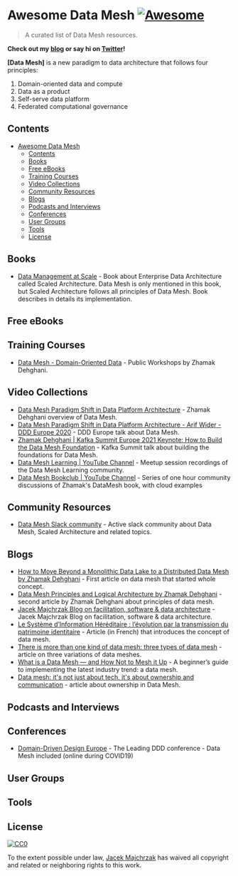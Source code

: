 # Awesome Data Mesh [![Awesome](https://cdn.rawgit.com/sindresorhus/awesome/d7305f38d29fed78fa85652e3a63e154dd8e8829/media/badge.svg)](https://github.com/sindresorhus/awesome)

> A curated list of Data Mesh resources.

**Check out my [blog](https://jacekmajchrzak.com/blog/) or say hi on [Twitter](https://twitter.com/JacekMajchrzak_)!**

**[Data Mesh]** is a new paradigm to data architecture that follows four principles: 
1. Domain-oriented data and compute 
2. Data as a product
3. Self-serve data platform
4. Federated computational governance

## Contents

- [Awesome Data Mesh](https://github.com/JacekMajchrzak/awesome-datamesh)
	- [Contents](#contents)
	- [Books](#books)
	- [Free eBooks](#free-ebooks)
	- [Training Courses](#training-courses)
	- [Video Collections](#video-collections)
	- [Community Resources](#community-resources)
	- [Blogs](#blogs)
	- [Podcasts and Interviews](#podcasts-and-interviews)
	- [Conferences](#conferences)
	- [User Groups](#user-groups)
	- [Tools](#tools)
	- [License](#license)

## Books

- [Data Management at Scale](https://www.oreilly.com/library/view/data-management-at/9781492054771/) - Book about Enterprise Data Architecture called Scaled Architecture. Data Mesh is only mentioned in this book, but Scaled Architecture follows all principles of Data Mesh. Book describes in details its implementation.

## Free eBooks



## Training Courses

- [Data Mesh - Domain-Oriented Data](https://training.dddeurope.com/data-mesh-zhamak-dheghani/) - Public Workshops by Zhamak Dehghani.

## Video Collections

- [Data Mesh Paradigm Shift in Data Platform Architecture](https://www.youtube.com/watch?v=52MCFe4v0UU) - Zhamak Dehghani overview of Data Mesh. 
- [Data Mesh Paradigm Shift in Data Platform Architecture - Arif Wider - DDD Europe 2020](https://www.youtube.com/watch?v=Iqbl9AS03VU&t=1s) - DDD Europe talk about Data Mesh.
- [Zhamak Dehghani | Kafka Summit Europe 2021 Keynote: How to Build the Data Mesh Foundation](https://www.youtube.com/watch?v=QF41q10NSAs) - Kafka Summit talk about building the foundations for Data Mesh.
- [Data Mesh Learning | YouTube Channel](https://www.youtube.com/channel/UC3bSfMzhHjeX_tFdte1esgQ/featured) - Meetup session recordings of the Data Mesh Learning community.
- [Data Mesh Bookclub | YouTube Channel](https://www.youtube.com/playlist?list=PL4Q4HssKcxYunGOPCphuUmilOhIrN-JUq) - Series of one hour community discussions of Zhamak's DataMesh book, with cloud examples

## Community Resources

- [Data Mesh Slack community](data-mesh.slack.com) - Active slack community about Data Mesh, Scaled Architecture and related topics.

## Blogs

- [How to Move Beyond a Monolithic Data Lake to a Distributed Data Mesh by Zhamak Dehghani](https://martinfowler.com/articles/data-monolith-to-mesh.html) - First article on data mesh that started whole concept.
- [Data Mesh Principles and Logical Architecture by Zhamak Dehghani](https://martinfowler.com/articles/data-mesh-principles.html) - second article by Zhamak Dehghani about principles of data mesh.
- [Jacek Majchrzak Blog on facilitation, software & data architecture](https://jacekmajchrzak.com/blog/) - Jacek Majchrzak Blog on facilitation, software & data architecture.
- [Le Système d’Information Héréditaire : l’évolution par la transmission du patrimoine identitaire](https://blog.octo.com/le-systeme-dinformation-hereditaire-levolution-par-la-transmission-du-patrimoine-identitaire/) - Article (in French) that introduces the concept of data mesh.
- [There is more than one kind of data mesh: three types of data mesh](https://towardsdatascience.com/theres-more-than-one-kind-of-data-mesh-three-types-of-data-meshes-7cb346dc2819) - article on three variations of data meshes.
- [What is a Data Mesh — and How Not to Mesh it Up](https://towardsdatascience.com/what-is-a-data-mesh-and-how-not-to-mesh-it-up-210710bb41e0) - A beginner’s guide to implementing the latest industry trend: a data mesh.
- [Data mesh: it's not just about tech, it's about ownership and communication](https://www.thoughtworks.com/insights/blog/data-mesh-its-not-about-tech-its-about-ownership-and-communication) - article about ownership in Data Mesh.

## Podcasts and Interviews

## Conferences

- [Domain-Driven Design Europe](https://dddeurope.com) - The Leading DDD conference - Data Mesh included (online during COVID19)

## User Groups

## Tools

## License

[![CC0](http://mirrors.creativecommons.org/presskit/buttons/88x31/svg/cc-zero.svg)](https://creativecommons.org/publicdomain/zero/1.0/)

To the extent possible under law, [Jacek Majchrzak](https://jacekmajchrzak.com) has waived all copyright and related or neighboring rights to this work.
